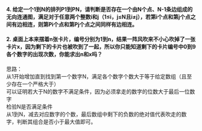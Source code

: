 #### 4. 给定一个1到N的排列P1到PN，请判断是否存在一个由N个点、N-1条边组成的无向连通图，满足对于任意两个整数i和j（1≤i，j≤N且i≠j），若第i个点和第j个点之间有边相连，则第Pi个点和第Pj个点之间同样有边相连。


#### 2. 桌面上本来摆着n张卡片，编号分别为1到n，结果一阵风吹来不小心吹掉了一张卡片x，因为剩下的卡片也被吹到了一起，所以你只能知道剩下的卡片编号中0到9各个数字的出现次数，你能求出n和x吗？

思路：  
从1开始增加直到找到第一个数字N，满足各个数字个数大于等于给定数组（且至少存在一个严格大于）  
可以证明若大于N的数字不满足条件，因为必须拿走的数字的位数大于最后一位数字  
检验N是否满足条件  
从1到N，减去对应数字的个数，最后数组中剩下的负数的绝对值代表吹走的数字，判断其组合是否小于最大值即可。
